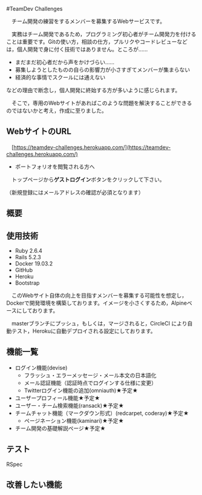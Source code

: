 #TeamDev Challenges

　チーム開発の練習をするメンバーを募集するWebサービスです。

　実務はチーム開発であるため，プログラミング初心者がチーム開発力を付けることは重要です。Gitの使い方，相談の仕方，プルリクやコードレビューなどは，個人開発で身に付く技術ではありません。ところが……

- まだまだ初心者だから声をかけづらい……
- 募集しようとしたものの自らの影響力が小さすぎてメンバーが集まらない
- 経済的な事情でスクールには通えない

などの理由で断念し，個人開発に終始する方が多いように感じられます。

　そこで，専用のWebサイトがあればこのような問題を解決することができるのではないかと考え，作成に至りました。

## WebサイトのURL

　[https://teamdev-challenges.herokuapp.com/](https://teamdev-challenges.herokuapp.com/)

- ポートフォリオを閲覧される方へ

　トップページから**ゲストログイン**ボタンをクリックして下さい。

（新規登録にはメールアドレスの確認が必須となります）

## 概要
  
## 使用技術

- Ruby 2.6.4
- Rails 5.2.3
- Docker 19.03.2
- GitHub
- Heroku
- Bootstrap

　このWebサイト自体の向上を目指すメンバーを募集する可能性を想定し，Dockerで開発環境を構築しております。イメージを小さくするため，Alpineベースにしております。

　masterブランチにプッシュ，もしくは，マージされると，CircleCI により自動テスト，Herokuに自動デプロイされる設定にしております。

## 機能一覧

- ログイン機能(devise)
  - フラッシュ・エラーメッセージ・メール本文の日本語化
  - メール認証機能（認証時点でログインする仕様に変更）
  - Twitterログイン機能の追加(omniauth)★予定★
- ユーザープロフィール機能★予定★
- ユーザー・チーム検索機能(ransack)★予定★
- チームチャット機能（マークダウン形式）(redcarpet, coderay)★予定★
  - ページネーション機能(kaminari)★予定★
- チーム開発の基礎解説ページ★予定★

## テスト

RSpec

## 改善したい機能

